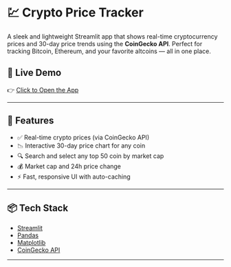 # 💹 Crypto Price Tracker

A sleek and lightweight Streamlit app that shows real-time cryptocurrency prices and 30-day price trends using the **CoinGecko API**. Perfect for tracking Bitcoin, Ethereum, and your favorite altcoins — all in one place.

## 🚀 Live Demo

👉 [Click to Open the App](https://crypto-app-app-satnakamoto.streamlit.app/)  


---

## 🧩 Features

- ✅ Real-time crypto prices (via CoinGecko API)
- 📉 Interactive 30-day price chart for any coin
- 🔍 Search and select any top 50 coin by market cap
- 💰 Market cap and 24h price change
- ⚡ Fast, responsive UI with auto-caching

---

## 📦 Tech Stack

- [Streamlit](https://streamlit.io/)
- [Pandas](https://pandas.pydata.org/)
- [Matplotlib](https://matplotlib.org/)
- [CoinGecko API](https://www.coingecko.com/en/api)

---



```bash

